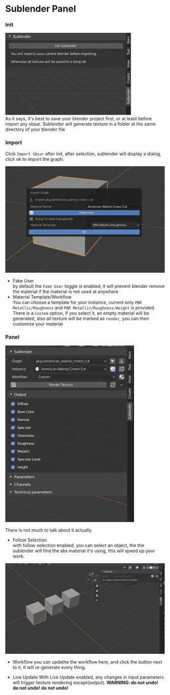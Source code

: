 # Sublender Panel

### Init
![Init](./images/panel1.jpg) \
As it says, it's best to save your blender project first, or at least
before import any sbsar. Sublender will generate texture in a folder at 
the same directory of your blender file

### Import
Click `Import Sbsar` after init, after selection, sublender will display 
a dialog, click ok to import the graph.

![Dialog](./images/dialog.jpg)
* Fake User \
by default the `Fake User` toggle is enabled, it will prevent blender
remove the material if the material is not used at anywhere
* Material Template/Workflow \
You can choose a template for your instance, current only `PBR Metallic/Roughness` and `PBR Metallic/Roughness/Height` is provided. There is a `Custom` option, if you select it, an empty material will be generated, also all texture will be marked as `render`, you can then customize your material

### Panel

![Panel](./images/details.jpg)

There is not much to talk about it actually. 
* Follow Selection \
with follow selection enabled, you can select an object, the the sublender will 
find the sbs material it's using, this will speed up your work.

![Follow Selection](./images/followselection.gif)

* Workflow
you can updathe the workflow here, and click the button next to it, it will re-generate
every thing.

* Live Update
With Live Update enabled, any changes in input parameters will trigger texture rendering except(output). **WARNING: do not undo! do not undo! do not undo!**